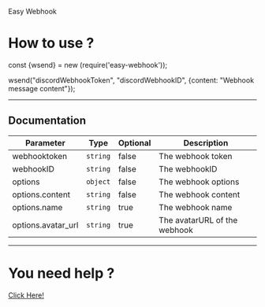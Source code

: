 Easy Webhook 

# How to use ?

const {wsend} = new (require('easy-webhook')); 

wsend("discordWebhookToken", "discordWebhookID", {content: "Webhook message content"});


---

## Documentation
Parameter | Type | Optional | Description | 
--- | --- | --- | --- 
webhooktoken | `string` | false | The webhook token
webhookID | `string` | false | The webhookID
options | `object` | false | The webhook options
options.content | `string` | false | The webhook content
options.name | `string` | true | The webhook name
options.avatar_url | `string` | true | The avatarURL of the webhook

---



# You need help ?

[Click Here!](https://discord.gg/AJV8P9qTHJ)
